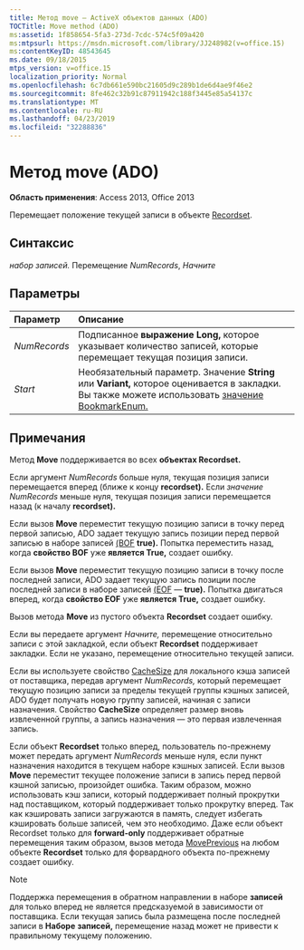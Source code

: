 ```yaml
---
title: Метод move — ActiveX объектов данных (ADO)
TOCTitle: Move method (ADO)
ms:assetid: 1f858654-5fa3-273d-7cdc-574c5f09a420
ms:mtpsurl: https://msdn.microsoft.com/library/JJ248982(v=office.15)
ms:contentKeyID: 48543645
ms.date: 09/18/2015
mtps_version: v=office.15
localization_priority: Normal
ms.openlocfilehash: 6c7db661e590bc21605d9c289b1de6d4ae9f46e2
ms.sourcegitcommit: 8fe462c32b91c87911942c188f3445e85a54137c
ms.translationtype: MT
ms.contentlocale: ru-RU
ms.lasthandoff: 04/23/2019
ms.locfileid: "32288836"
---
```

# <a name="move-method-ado"></a>Метод move (ADO)

**Область применения**: Access 2013, Office 2013

Перемещает положение текущей записи в объекте [Recordset](recordset-object-ado.md).

## <a name="syntax"></a>Синтаксис

*набор записей.* Перемещение *NumRecords*, *Начните*

## <a name="parameters"></a>Параметры

|Параметр|Описание|
|:--------|:----------|
|*NumRecords* |Подписанное **выражение Long,** которое указывает количество записей, которые перемещает текущая позиция записи.|
|*Start* |Необязательный параметр. Значение **String** или **Variant,** которое оценивается в закладки. Вы также можете использовать [значение BookmarkEnum.](bookmarkenum.md)|

## <a name="remarks"></a>Примечания

Метод **Move** поддерживается во всех **объектах Recordset.**

Если аргумент *NumRecords* больше нуля, текущая позиция записи перемещается вперед (ближе к концу **recordset).** Если *значение NumRecords* меньше нуля, текущая позиция записи перемещается назад (к началу **recordset).**

Если вызов **Move** переместит текущую позицию записи в точку перед первой записью, ADO задает текущую запись позиции перед первой записью в наборе записей [(BOF](bof-eof-properties-ado.md) **true).** Попытка переместить назад, когда **свойство BOF** уже **является True,** создает ошибку.

Если вызов **Move** переместит текущую позицию записи в точку после последней записи, ADO задает текущую запись позиции после последней записи в наборе записей [(EOF](bof-eof-properties-ado.md) — **true).** Попытка двигаться вперед, когда **свойство EOF** уже **является True,** создает ошибку.

Вызов метода **Move** из пустого объекта **Recordset** создает ошибку.

Если вы передаете аргумент *Начните,* перемещение относительно записи с этой закладкой, если объект **Recordset** поддерживает закладки. Если не указано, перемещение относительно текущей записи.

Если вы используете свойство [CacheSize](cachesize-property-ado.md) для локального кэша записей от поставщика, передав аргумент *NumRecords,* который перемещает текущую позицию записи за пределы текущей группы кэшных записей, ADO будет получать новую группу записей, начиная с записи назначения. Свойство **CacheSize** определяет размер вновь извлеченной группы, а запись назначения — это первая извлеченная запись.

Если объект **Recordset** только вперед, пользователь по-прежнему может передать аргумент *NumRecords* меньше нуля, если пункт назначения находится в текущем наборе кэшных записей. Если вызов **Move** переместит текущее положение записи в запись перед первой кэшной записью, произойдет ошибка. Таким образом, можно использовать кэш записи, который поддерживает полный прокрутки над поставщиком, который поддерживает только прокрутку вперед. Так как кэшировать записи загружаются в память, следует избегать кэшировать больше записей, чем это необходимо. Даже если объект Recordset только для **forward-only** поддерживает обратные перемещения таким образом, вызов метода [MovePrevious](movefirst-movelast-movenext-and-moveprevious-methods-ado.md) на любом объекте **Recordset** только для форвардного объекта по-прежнему создает ошибку.


> [!NOTE]
> Поддержка перемещения в обратном направлении в наборе **записей** для только вперед не является предсказуемой в зависимости от поставщика. Если текущая запись была размещена после последней записи в **Наборе** **записей,** перемещение назад может не привести к правильному текущему положению.



